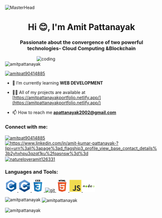![MasterHead](https://img.freepik.com/free-vector/cloud-services-isometric-composition-with-big-cloud-computing-infrastructure-elements-connected-with-dashed-lines-vector-illustration_1284-30495.jpg?w=2000)
<h1 align="center">Hi 😊, I'm Amit Pattanayak</h1>
<h3 align="center">Passionate about the convergence of two powerful technologies- Cloud Computing &Blockchain</h3>
<img align="right" alt="coding" width="400" src="https://t3.ftcdn.net/jpg/01/78/65/02/360_F_178650212_oePgGaIhKUhz0cIg2bLBGsFsdbWs5Xwj.jpg">

<p align="left"> <img src="https://komarev.com/ghpvc/?username=amitpattanayak&label=Profile%20views&color=0e75b6&style=flat" alt="amitpattanayak" /> </p>

<p align="left"> <a href="https://twitter.com/amitpat90414885" target="blank"><img src="https://img.shields.io/twitter/follow/amitpat90414885?logo=twitter&style=for-the-badge" alt="amitpat90414885" /></a> </p>

- 🌱 I’m currently learning **WEB DEVELOPMENT**

- 👨‍💻 All of my projects are available at [https://amitpattanayakportfolio.netlify.app/](https://amitpattanayakportfolio.netlify.app/)

- 📫 How to reach me **apattanayak2002@gmail.com**

<h3 align="left">Connect with me:</h3>
<p align="left">
<a href="https://twitter.com/amitpat90414885" target="blank"><img align="center" src="https://raw.githubusercontent.com/rahuldkjain/github-profile-readme-generator/master/src/images/icons/Social/twitter.svg" alt="amitpat90414885" height="30" width="40" /></a>
<a href="https://www.linkedin.com/in/amit-kumar-pattanayak-/" target="blank"><img align="center" src="https://raw.githubusercontent.com/rahuldkjain/github-profile-readme-generator/master/src/images/icons/Social/linked-in-alt.svg" alt="https://www.linkedin.com/in/amit-kumar-pattanayak-?lipi=urn%3ali%3apage%3ad_flagship3_profile_view_base_contact_details%3b2yhxhpu3qzqt1ku%2fqasnsw%3d%3d" height="30" width="40" /></a>
<a href="https://instagram.com/natureloveramit126331" target="blank"><img align="center" src="https://raw.githubusercontent.com/rahuldkjain/github-profile-readme-generator/master/src/images/icons/Social/instagram.svg" alt="natureloveramit126331" height="30" width="40" /></a>
</p>

<h3 align="left">Languages and Tools:</h3>
<p align="left"> <a href="https://www.cprogramming.com/" target="_blank" rel="noreferrer"> <img src="https://raw.githubusercontent.com/devicons/devicon/master/icons/c/c-original.svg" alt="c" width="40" height="40"/> </a> <a href="https://www.w3schools.com/cpp/" target="_blank" rel="noreferrer"> <img src="https://raw.githubusercontent.com/devicons/devicon/master/icons/cplusplus/cplusplus-original.svg" alt="cplusplus" width="40" height="40"/> </a> <a href="https://www.w3schools.com/css/" target="_blank" rel="noreferrer"> <img src="https://raw.githubusercontent.com/devicons/devicon/master/icons/css3/css3-original-wordmark.svg" alt="css3" width="40" height="40"/> </a> <a href="https://git-scm.com/" target="_blank" rel="noreferrer"> <img src="https://www.vectorlogo.zone/logos/git-scm/git-scm-icon.svg" alt="git" width="40" height="40"/> </a> <a href="https://www.w3.org/html/" target="_blank" rel="noreferrer"> <img src="https://raw.githubusercontent.com/devicons/devicon/master/icons/html5/html5-original-wordmark.svg" alt="html5" width="40" height="40"/> </a> <a href="https://developer.mozilla.org/en-US/docs/Web/JavaScript" target="_blank" rel="noreferrer"> <img src="https://raw.githubusercontent.com/devicons/devicon/master/icons/javascript/javascript-original.svg" alt="javascript" width="40" height="40"/> </a> <a href="https://nodejs.org" target="_blank" rel="noreferrer"> <img src="https://raw.githubusercontent.com/devicons/devicon/master/icons/nodejs/nodejs-original-wordmark.svg" alt="nodejs" width="40" height="40"/> </a> </p>

<p><img align="left" src="https://github-readme-stats.vercel.app/api/top-langs?username=amitpattanayak&show_icons=true&locale=en&layout=compact" alt="amitpattanayak" /></p>

<p>&nbsp;<img align="center" src="https://github-readme-stats.vercel.app/api?username=amitpattanayak&show_icons=true&locale=en" alt="amitpattanayak" /></p>

<p><img align="center" src="https://github-readme-streak-stats.herokuapp.com/?user=amitpattanayak&" alt="amitpattanayak" /></p>
